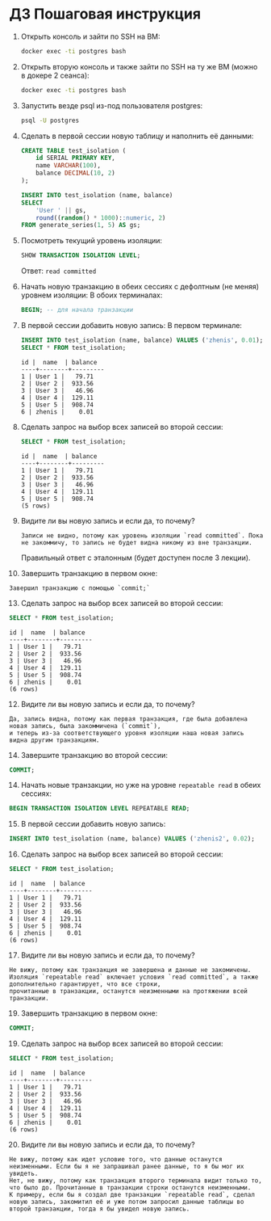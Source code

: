 
# ДЗ Пошаговая инструкция

1. Открыть консоль и зайти по SSH на ВМ:
   ```bash
   docker exec -ti postgres bash
   ```

2. Открыть вторую консоль и также зайти по SSH на ту же ВМ (можно в докере 2 сеанса):
   ```bash
   docker exec -ti postgres bash
   ```

3. Запустить везде psql из-под пользователя postgres:
   ```bash
   psql -U postgres
   ```

4. Сделать в первой сессии новую таблицу и наполнить её данными:
   ```sql
   CREATE TABLE test_isolation (
       id SERIAL PRIMARY KEY,
       name VARCHAR(100),
       balance DECIMAL(10, 2)
   );

   INSERT INTO test_isolation (name, balance)
   SELECT 
       'User ' || gs,
       round((random() * 1000)::numeric, 2)
   FROM generate_series(1, 5) AS gs;
   ```

5. Посмотреть текущий уровень изоляции:
   ```sql
   SHOW TRANSACTION ISOLATION LEVEL;
   ```
   Ответ: `read committed`

6. Начать новую транзакцию в обеих сессиях с дефолтным (не меняя) уровнем изоляции:
   В обоих терминалах:
   ```sql
   BEGIN; -- для начала транзакции
   ```

7. В первой сессии добавить новую запись:
   В первом терминале:
   ```sql
   INSERT INTO test_isolation (name, balance) VALUES ('zhenis', 0.01);
   SELECT * FROM test_isolation;
   ```
   ```
   id |  name  | balance 
   ----+--------+---------
   1 | User 1 |   79.71
   2 | User 2 |  933.56
   3 | User 3 |   46.96
   4 | User 4 |  129.11
   5 | User 5 |  908.74
   6 | zhenis |    0.01
   ```

8. Сделать запрос на выбор всех записей во второй сессии:
   ```sql
   SELECT * FROM test_isolation;
   ```
   ```
   id |  name  | balance 
   ----+--------+---------
   1 | User 1 |   79.71
   2 | User 2 |  933.56
   3 | User 3 |   46.96
   4 | User 4 |  129.11
   5 | User 5 |  908.74
   (5 rows)
   ```

9. Видите ли вы новую запись и если да, то почему?
    ```
   Записи не видно, потому как уровень изоляции `read committed`. Пока не закоммичу, то запись не будет видна никому из вне транзакции.
   ```
   Правильный ответ с эталонным (будет доступен после 3 лекции).

11. Завершить транзакцию в первом окне:
   ```
   Завершил транзакцию с помощью `commit;`
   ```
13. Сделать запрос на выбор всех записей во второй сессии:
   ```sql
   SELECT * FROM test_isolation;
   ```
   ```
   id |  name  | balance 
   ----+--------+---------
   1 | User 1 |   79.71
   2 | User 2 |  933.56
   3 | User 3 |   46.96
   4 | User 4 |  129.11
   5 | User 5 |  908.74
   6 | zhenis |    0.01
   (6 rows)
   ```

12. Видите ли вы новую запись и если да, то почему?
   ```
   Да, запись видна, потому как первая транзакция, где была добавлена новая запись, была закоммичена (`commit`),
   и теперь из-за соответствующего уровня изоляции наша новая запись видна другим транзакциям.
   ```
14. Завершите транзакцию во второй сессии:
   ```sql
   COMMIT;
   ```

14. Начать новые транзакции, но уже на уровне `repeatable read` в обеих сессиях:
   ```sql
   BEGIN TRANSACTION ISOLATION LEVEL REPEATABLE READ;
   ```

15. В первой сессии добавить новую запись:
   ```sql
   INSERT INTO test_isolation (name, balance) VALUES ('zhenis2', 0.02);
   ```

16. Сделать запрос на выбор всех записей во второй сессии:
   ```sql
   SELECT * FROM test_isolation;
   ```
   ```
   id |  name  | balance 
   ----+--------+---------
   1 | User 1 |   79.71
   2 | User 2 |  933.56
   3 | User 3 |   46.96
   4 | User 4 |  129.11
   5 | User 5 |  908.74
   6 | zhenis |    0.01
   (6 rows)
   ```

17. Видите ли вы новую запись и если да, то почему?
   ```
   Не вижу, потому как транзакция не завершена и данные не закомичены. 
   Изоляция `repeatable read` включает условия `read committed`, а также дополнительно гарантирует, что все строки,
   прочитанные в транзакции, останутся неизменными на протяжении всей транзакции.
   ```

19. Завершить транзакцию в первом окне:
   ```sql
   COMMIT;
   ```

19. Сделать запрос на выбор всех записей во второй сессии:
   ```sql
   SELECT * FROM test_isolation;
   ```
   ```
   id |  name  | balance 
   ----+--------+---------
   1 | User 1 |   79.71
   2 | User 2 |  933.56
   3 | User 3 |   46.96
   4 | User 4 |  129.11
   5 | User 5 |  908.74
   6 | zhenis |    0.01
   (6 rows)
   ```

20. Видите ли вы новую запись и если да, то почему?
   ```
   Не вижу, потому как идет условие того, что данные останутся неизменными. Если бы я не запрашивал ранее данные, то я бы мог их увидеть.
   Нет, не вижу, потому как транзакция второго терминала видит только то, что было до. Прочитанные в транзакции строки останутся неизменными. 
   К примеру, если бы я создал две транзакции `repeatable read`, сделал новую запись, закомитил её и уже потом запросил данные таблицы во второй транзакции, тогда я бы увидел новую запись.
   ```
